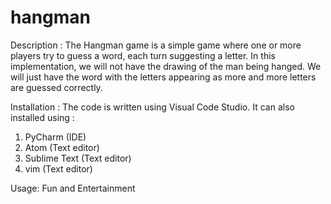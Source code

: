 # hangman

Description : The Hangman game is a simple game where one or more players try to guess a word, each turn suggesting a letter. In this implementation, we will not have the drawing of the man being hanged. We will just have the word with the letters appearing as more and more letters are guessed correctly.

Installation : The code is written using Visual Code Studio. It can also installed using : 
1. PyCharm (IDE)
2. Atom (Text editor)
3. Sublime Text (Text editor)
4. vim (Text editor)

Usage: Fun and Entertainment
